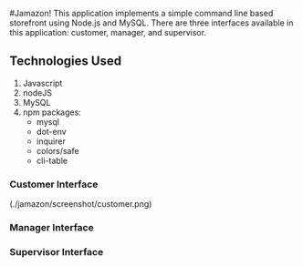 #Jamazon!
This application implements a simple command line based storefront using Node.js and MySQL. There are three interfaces available in this application:  customer, manager, and supervisor.

## Technologies Used
1.	Javascript
2.	nodeJS
3.	MySQL
4. 	npm packages:
    -	mysql
    -	dot-env
    -	inquirer
    -	colors/safe
    -	cli-table

### Customer Interface
(./jamazon/screenshot/customer.png)
      
        
      
### Manager Interface
### Supervisor Interface
